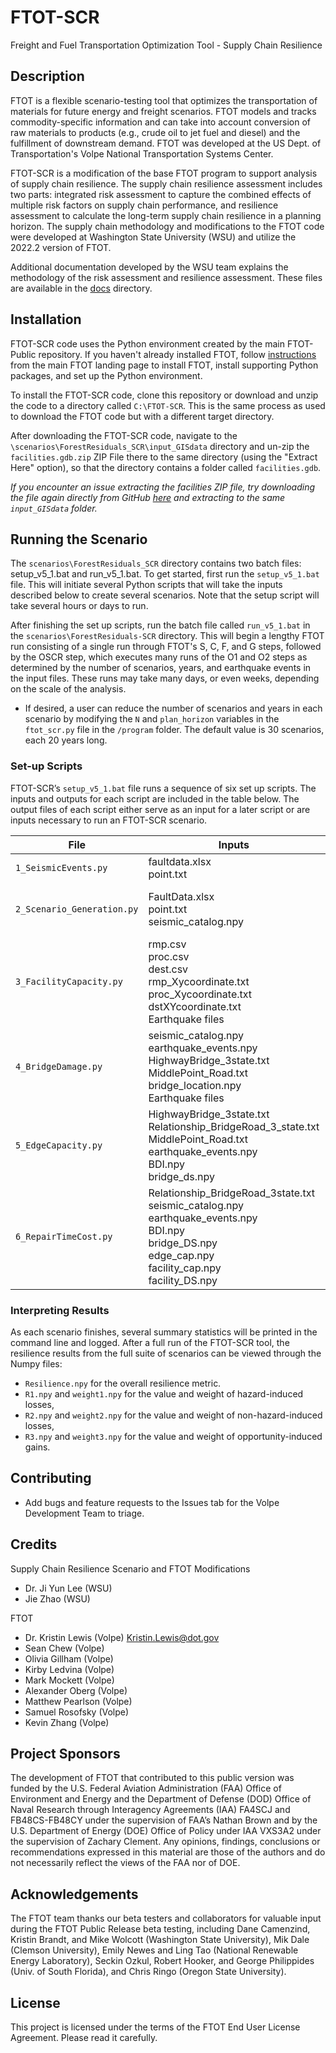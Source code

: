 # FTOT-SCR

Freight and Fuel Transportation Optimization Tool - Supply Chain Resilience

## Description
FTOT is a flexible scenario-testing tool that optimizes the transportation of materials for future energy and freight scenarios. FTOT models and tracks commodity-specific information and can take into account conversion of raw materials to products (e.g., crude oil to jet fuel and diesel) and the fulfillment of downstream demand. FTOT was developed at the US Dept. of Transportation's Volpe National Transportation Systems Center.

FTOT-SCR is a modification of the base FTOT program to support analysis of supply chain resilience. The supply chain resilience assessment includes two parts: integrated risk assessment to capture the combined effects of multiple risk factors on supply chain performance, and resilience assessment to calculate the long-term supply chain resilience in a planning horizon. The supply chain methodology and modifications to the FTOT code were developed at Washington State University (WSU) and utilize the 2022.2 version of FTOT.

Additional documentation developed by the WSU team explains the methodology of the risk assessment and resilience assessment. These files are available in the [docs](/docs/) directory.

## Installation
FTOT-SCR code uses the Python environment created by the main FTOT-Public repository. If you haven't already installed FTOT, follow [instructions](https://volpeusdot.github.io/FTOT-Public) from the main FTOT landing page to install FTOT, install supporting Python packages, and set up the Python environment. 

To install the FTOT-SCR code, clone this repository or download and unzip the code to a directory called `C:\FTOT-SCR`. This is the same process as used to download the FTOT code but with a different target directory.

After downloading the FTOT-SCR code, navigate to the `\scenarios\ForestResiduals_SCR\input_GISdata` directory and un-zip the `facilities.gdb.zip` ZIP File there to the same directory (using the "Extract Here" option), so that the directory contains a folder called `facilities.gdb`.

_If you encounter an issue extracting the facilities ZIP file, try downloading the file again directly from GitHub [here](/scenarios/ForestResiduals_SCR/input_GISdata/facilities.gdb.zip) and extracting to the same `input_GISdata` folder._

## Running the Scenario
The `scenarios\ForestResiduals_SCR` directory contains two batch files: setup_v5_1.bat and run_v5_1.bat. To get started, first run the `setup_v5_1.bat` file. This will initiate several Python scripts that will take the inputs described below to create several scenarios. Note that the setup script will take several hours or days to run.

After finishing the set up scripts, run the batch file called `run_v5_1.bat` in the `scenarios\ForestResiduals-SCR` directory. This will begin a lengthy FTOT run consisting of a single run through FTOT's S, C, F, and G steps, followed by the OSCR step, which executes many runs of the O1 and O2 steps as determined by the number of scenarios, years, and earthquake events in the input files. These runs may take many days, or even weeks, depending on the scale of the analysis.
* If desired, a user can reduce the number of scenarios and years in each scenario by modifying the `N` and `plan_horizon` variables in the `ftot_scr.py` file in the `/program` folder. The default value is 30 scenarios, each 20 years long.

### Set-up Scripts
FTOT-SCR’s `setup_v5_1.bat` file runs a sequence of six set up scripts. The inputs and outputs for each script are included in the table below. The output files of each script either serve as an input for a later script or are inputs necessary to run an FTOT-SCR scenario.

File | Inputs | Outputs
--- | --- | ---
`1_SeismicEvents.py` | faultdata.xlsx <br> point.txt | seismic_catalog.npy
`2_Scenario_Generation.py` | FaultData.xlsx <br> point.txt <br> seismic_catalog.npy |  earthquake_events.npy <br> scenario_GFT.npy <br> scenario_forest.npy <br> scenario_earthquake.npy
`3_FacilityCapacity.py` | rmp.csv <br> proc.csv <br> dest.csv <br> rmp_Xycoordinate.txt <br> proc_Xycoordinate.txt <br> dstXYcoordinate.txt <br> Earthquake files | facility_cap.npy <br> facility_cap_noEarthquake.npy <br> facility_DS.npy <br> CatalystReplace_cost.npy
`4_BridgeDamage.py` | seismic_catalog.npy <br>  earthquake_events.npy <br> HighwayBridge_3state.txt <br>  MiddlePoint_Road.txt <br> bridge_location.npy <br> Earthquake files | BDI.npy <br> bridge_DS.npy
`5_EdgeCapacity.py` | HighwayBridge_3state.txt <br> Relationship_BridgeRoad_3_state.txt <br>  MiddlePoint_Road.txt <br> earthquake_events.npy  <br> BDI.npy <br> bridge_ds.npy | edge_cap.npy
`6_RepairTimeCost.py` | Relationship_BridgeRoad_3state.txt <br> seismic_catalog.npy <br> earthquake_events.npy <br> BDI.npy <br> bridge_DS.npy <br> edge_cap.npy <br> facility_cap.npy <br> facility_DS.npy | repair_costs.npy <br> repair_time_edge.npy <br> repair_time_facility.npy <br> total_repair_time.npy

### Interpreting Results
As each scenario finishes, several summary statistics will be printed in the command line and logged. After a full run of the FTOT-SCR tool, the resilience results from the full suite of scenarios can be viewed through the Numpy files:
* `Resilience.npy` for the overall resilience metric.
* `R1.npy` and `weight1.npy` for the value and weight of hazard-induced losses,
* `R2.npy` and `weight2.npy` for the value and weight of non-hazard-induced losses,
* `R3.npy` and `weight3.npy` for the value and weight of opportunity-induced gains.

## Contributing
* Add bugs and feature requests to the Issues tab for the Volpe Development Team to triage.

## Credits
Supply Chain Resilience Scenario and FTOT Modifications
* Dr. Ji Yun Lee (WSU)
* Jie Zhao (WSU)

FTOT
* Dr. Kristin Lewis (Volpe) <Kristin.Lewis@dot.gov>
* Sean Chew (Volpe)
* Olivia Gillham (Volpe)
* Kirby Ledvina (Volpe)
* Mark Mockett (Volpe)
* Alexander Oberg (Volpe)
* Matthew Pearlson (Volpe)
* Samuel Rosofsky (Volpe)
* Kevin Zhang (Volpe)

## Project Sponsors
The development of FTOT that contributed to this public version was funded by the U.S. Federal Aviation Administration (FAA) Office of Environment and Energy and the Department of Defense (DOD) Office of Naval Research through Interagency Agreements (IAA) FA4SCJ and FB48CS-FB48CY under the supervision of FAA’s Nathan Brown and by the U.S. Department of Energy (DOE) Office of Policy under IAA VXS3A2 under the supervision of Zachary Clement. Any opinions, findings, conclusions or recommendations expressed in this material are those of the authors and do not necessarily reflect the views of the FAA nor of DOE.

## Acknowledgements
The FTOT team thanks our beta testers and collaborators for valuable input during the FTOT Public Release beta testing, including Dane Camenzind, Kristin Brandt, and Mike Wolcott (Washington State University), Mik Dale (Clemson University), Emily Newes and Ling Tao (National Renewable Energy Laboratory), Seckin Ozkul, Robert Hooker, and George Philippides (Univ. of South Florida), and Chris Ringo (Oregon State University).

## License 
This project is licensed under the terms of the FTOT End User License Agreement. Please read it carefully.
